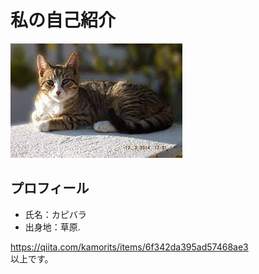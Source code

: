 # 私の自己紹介
![猫の画像](image.jpeg)

## プロフィール
- 氏名：カピバラ
- 出身地：草原. 

https://qiita.com/kamorits/items/6f342da395ad57468ae3  
以上です。
